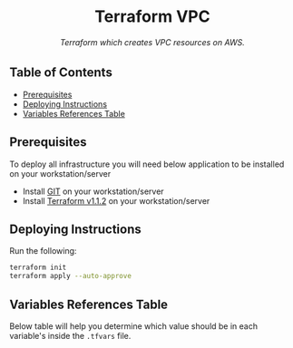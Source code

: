 <h1 align="center">Terraform VPC</h1>

<h6 align="center">Terraform which creates VPC resources on AWS.</h6>

## Table of Contents

- [Prerequisites](#prerequisites)
- [Deploying Instructions](#deploying-instructions)
- [Variables References Table](#variables-references-table)

## Prerequisites
To deploy all infrastructure you will need below application to be installed on your workstation/server
+ Install [GIT](https://github.com/git-guides/install-git) on your workstation/server
+ Install [Terraform v1.1.2](https://learn.hashicorp.com/tutorials/terraform/install-cli) on your workstation/server


## Deploying Instructions

  Run the following:
   ```bash
   terraform init
   terraform apply --auto-approve
   ```

## Variables References Table

Below table will help you determine which value should be in each variable's inside the `.tfvars` file.
